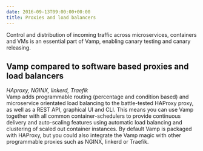 ```yaml
---
date: 2016-09-13T09:00:00+00:00
title: Proxies and load balancers
---
```

Control and distribution of incoming traffic across microservices, containers and VMs is an essential part of Vamp, enabling canary testing and canary releasing.  

## Vamp compared to software based proxies and load balancers
_HAproxy, NGINX, linkerd, Traefik_   
Vamp adds programmable routing (percentage and condition based) and microservice orientated load balancing to the battle-tested HAProxy proxy, as well as a REST API, graphical UI and CLI.  This means you can use Vamp together with all common container-schedulers to provide continuous delivery and auto-scaling features using automatic load balancing and clustering of scaled out container instances. By default Vamp is packaged with HAProxy, but you could also integrate the Vamp magic with other programmable proxies such as NGINX, linkerd or Traefik.



